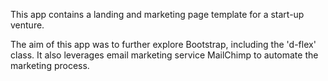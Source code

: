 This app contains a landing and marketing page template for a start-up venture.

The aim of this app was to further explore Bootstrap, including the 'd-flex' class. It also leverages 
email marketing service MailChimp to automate the marketing process. 

